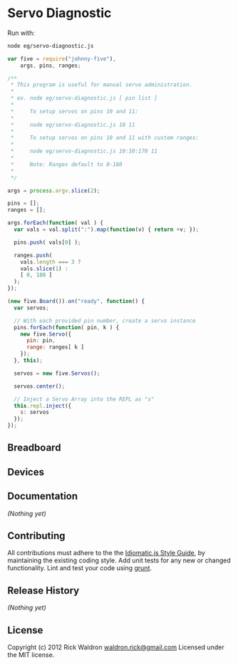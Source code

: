 # Servo Diagnostic

Run with:
```bash
node eg/servo-diagnostic.js
```


```javascript
var five = require("johnny-five"),
    args, pins, ranges;

/**
 * This program is useful for manual servo administration.
 *
 * ex. node eg/servo-diagnostic.js [ pin list ]
 *
 *     To setup servos on pins 10 and 11:
 *
 *     node eg/servo-diagnostic.js 10 11
 *
 *     To setup servos on pins 10 and 11 with custom ranges:
 *
 *     node eg/servo-diagnostic.js 10:10:170 11
 *
 *     Note: Ranges default to 0-180
 *
 */

args = process.argv.slice(2);

pins = [];
ranges = [];

args.forEach(function( val ) {
  var vals = val.split(":").map(function(v) { return +v; });

  pins.push( vals[0] );

  ranges.push(
    vals.length === 3 ?
    vals.slice(1) :
    [ 0, 180 ]
  );
});

(new five.Board()).on("ready", function() {
  var servos;

  // With each provided pin number, create a servo instance
  pins.forEach(function( pin, k ) {
    new five.Servo({
      pin: pin,
      range: ranges[ k ]
    });
  }, this);

  servos = new five.Servos();

  servos.center();

  // Inject a Servo Array into the REPL as "s"
  this.repl.inject({
    s: servos
  });
});

```

## Breadboard





## Devices




## Documentation

_(Nothing yet)_









## Contributing
All contributions must adhere to the the [Idiomatic.js Style Guide](https://github.com/rwldrn/idiomatic.js),
by maintaining the existing coding style. Add unit tests for any new or changed functionality. Lint and test your code using [grunt](https://github.com/cowboy/grunt).

## Release History
_(Nothing yet)_

## License
Copyright (c) 2012 Rick Waldron <waldron.rick@gmail.com>
Licensed under the MIT license.
